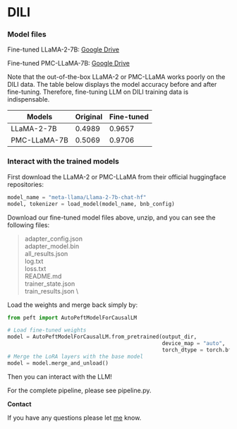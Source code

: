 # DILI

### Model files

Fine-tuned LLaMA-2-7B: [Google Drive](https://drive.google.com/file/d/1EpdKxjMgzRwirlnYCRzHIPzvRtNL_1mF/view?usp=sharing)

Fine-tuned PMC-LLaMA-7B: [Google Drive](https://drive.google.com/file/d/1OindsFxH83KTH7fNZwoXiK3wm_RP9qWH/view?usp=sharing)

Note that the out-of-the-box LLaMA-2 or PMC-LLaMA works poorly on the DILI data. The table below displays the model accuracy before and after fine-tuning. Therefore, fine-tuning LLM on DILI training data is indispensable.

|Models|Original|Fine-tuned|
|------|--------|----------|
|LLaMA-2-7B  |0.4989|0.9657|
|PMC-LLaMA-7B|0.5069|0.9706|

### Interact with the trained models

First download the LLaMA-2 or PMC-LLaMA from their official huggingface repositories:
```python
model_name = "meta-llama/Llama-2-7b-chat-hf"
model, tokenizer = load_model(model_name, bnb_config)
```
Download our fine-tuned model files above, unzip, and you can see the following files:
> adapter_config.json \
> adapter_model.bin \
> all_results.json \
> log.txt \
> loss.txt \
> README.md \
> trainer_state.json \
> train_results.json \

Load the weights and merge back simply by:
```python
from peft import AutoPeftModelForCausalLM

# Load fine-tuned weights
model = AutoPeftModelForCausalLM.from_pretrained(output_dir, 
                                                 device_map = "auto", 
                                                 torch_dtype = torch.bfloat16)
# Merge the LoRA layers with the base model
model = model.merge_and_unload()
```
Then you can interact with the LLM!

For the complete pipeline, please see pipeline.py.

**Contact**

If you have any questions please let [me](mailto:horsepurve@gmail.com) know.
